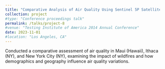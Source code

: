 ```yaml
---
title: "Comparative Analysis of Air Quality Using Sentinel 5P Satellite Data "
collection: project
#type: "Conference proceedings talk"
permalink: /talks/project-8
#venue: "Testing Institute of America 2014 Annual Conference"
date: 2023-11-01
#location: "Los Angeles, CA"
---
```


Conducted a comparative assessment of air quality in Maui (Hawaii), Ithaca (NY), and New York City (NY), examining the impact of wildfires and how demographics and geography influence air quality variations.
